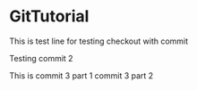 # GitTutorial

This is test line for testing checkout with commit

Testing commit 2

This is commit 3 part 1
commit 3 part 2
